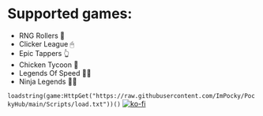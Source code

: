 # Supported games:

* RNG Rollers 🎲
* Clicker League 🖱
* Epic Tappers 👆
* Chicken Tycoon 🐣
* Legends Of Speed 🏃‍♂️
* Ninja Legends 🐱‍👤

```loadstring(game:HttpGet("https://raw.githubusercontent.com/ImPocky/PockyHub/main/Scripts/load.txt"))()```
[![ko-fi](https://ko-fi.com/img/githubbutton_sm.svg)](https://ko-fi.com/Q5Q6PJ4DI)
